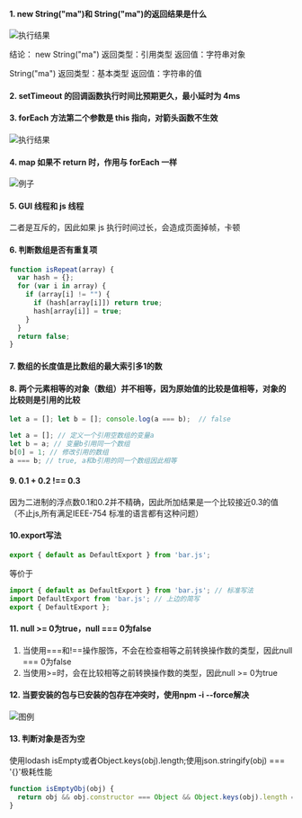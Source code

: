 #### 1. new String("ma")和 String("ma")的返回结果是什么

![执行结果](http://pic.yupoo.com/mazhenghjj/97759735/5646dfb9.png)

结论：
new String("ma") 返回类型：引用类型 返回值：字符串对象

String("ma") 返回类型：基本类型 返回值：字符串的值

#### 2. setTimeout 的回调函数执行时间比预期更久，最小延时为 4ms

#### 3. forEach 方法第二个参数是 this 指向，对箭头函数不生效

![执行结果](http://pic.yupoo.com/mazhenghjj/acf5c411/f805d9a0.png)

#### 4. map 如果不 return 时，作用与 forEach 一样

![例子](http://pic.yupoo.com/mazhenghjj/43d11aea/06b18ad8.png)

#### 5. GUI 线程和 js 线程

二者是互斥的，因此如果 js 执行时间过长，会造成页面掉帧，卡顿

#### 6. 判断数组是否有重复项

```javascript
function isRepeat(array) {
  var hash = {};
  for (var i in array) {
    if (array[i] != "") {
      if (hash[array[i]]) return true;
      hash[array[i]] = true;
    }
  }
  return false;
}
```

#### 7. 数组的长度值是比数组的最大索引多1的数

#### 8. 两个元素相等的对象（数组）并不相等，因为原始值的比较是值相等，对象的比较则是引用的比较
```js
let a = []; let b = []; console.log(a === b);  // false 

let a = []; // 定义一个引用空数组的变量a
let b = a; // 变量b引用同一个数组
b[0] = 1; // 修改引用的数组
a === b; // true, a和b引用的同一个数组因此相等
```

#### 9. 0.1 + 0.2 !== 0.3
因为二进制的浮点数0.1和0.2并不精确，因此所加结果是一个比较接近0.3的值（不止js,所有满足IEEE-754 标准的语言都有这种问题）

#### 10.export写法
```js
export { default as DefaultExport } from 'bar.js';
```
等价于
```js
import { default as DefaultExport } from 'bar.js'; // 标准写法
import DefaultExport from 'bar.js'; // 上边的简写
export { DefaultExport };
```

#### 11. null >= 0为true，null === 0为false
1. 当使用===和!==操作服饰，不会在检查相等之前转换操作数的类型，因此null === 0为false
2. 当使用>=时，会在比较相等之前转换操作数的类型，因此null >= 0为true

#### 12. 当要安装的包与已安装的包存在冲突时，使用npm -i --force解决
![图例](http://pic.yupoo.com/mazhenghjj/ea579c81/0e9969c7.png)

#### 13. 判断对象是否为空
使用lodash isEmpty或者Object.keys(obj).length;使用json.stringify(obj) === '{}'极耗性能
```js
function isEmptyObj(obj) {
  return obj && obj.constructor === Object && Object.keys(obj).length === 0;
}
```